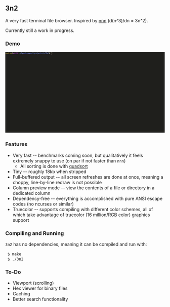 ## 3n2

A very fast terminal file browser.  Inspired by [nnn](https://github.com/jarun/nnn) (d(n^3)/dn = 3n^2).

Currently still a work in progress.

### Demo

![Demo](https://github.com/Cubified/3n2/blob/main/demo.gif)

### Features

- Very fast -- benchmarks coming soon, but qualitatively it feels extremely snappy to use (on par if not faster than `nnn`)
   - All sorting is done with [quadsort](https://github.com/scandum/quadsort)
- Tiny -- roughly 18kb when stripped
- Full-buffered output -- all screen refreshes are done at once, meaning a choppy, line-by-line redraw is not possible
- Column preview mode -- view the contents of a file or directory in a dedicated column
- Dependency-free -- everything is accomplished with pure ANSI escape codes (no ncurses or similar)
- Truecolor -- supports compiling with different color schemes, all of which take advantage of truecolor (16 million/RGB color) graphics support

### Compiling and Running

`3n2` has no dependencies, meaning it can be compiled and run with:

     $ make
     $ ./3n2

### To-Do

- Viewport (scrolling)
- Hex viewer for binary files
- Caching
- Better search functionality
